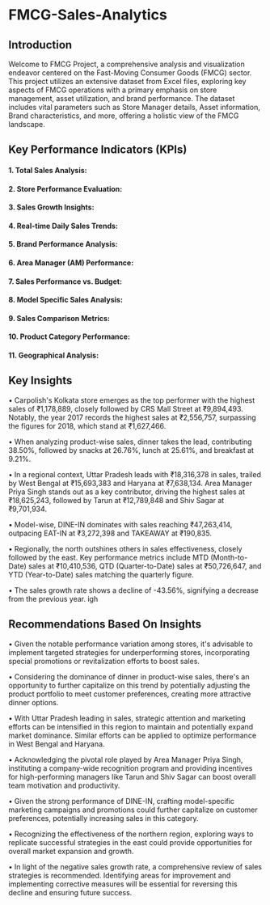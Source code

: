 # FMCG-Sales-Analytics

## Introduction

Welcome to FMCG Project, a comprehensive analysis and visualization endeavor centered on the Fast-Moving Consumer Goods (FMCG) sector. This project utilizes an extensive dataset from Excel files, exploring key aspects of FMCG operations with a primary emphasis on store management, asset utilization, and brand performance. The dataset includes vital parameters such as Store Manager details, Asset information, Brand characteristics, and more, offering a holistic view of the FMCG landscape. 

## Key Performance Indicators (KPIs)
#### 1. Total Sales Analysis:
#### 2. Store Performance Evaluation:  
#### 3. Sales Growth Insights: 
#### 4. Real-time Daily Sales Trends:
#### 5. Brand Performance Analysis:
#### 6. Area Manager (AM) Performance:
#### 7. Sales Performance vs. Budget:
#### 8. Model Specific Sales Analysis:
#### 9. Sales Comparison Metrics:
#### 10. Product Category Performance:
#### 11. Geographical Analysis:

## Key Insights

•	Carpolish's Kolkata store emerges as the top performer with the highest sales of ₹1,178,889, closely followed by CRS Mall Street at ₹9,894,493. Notably, the year 2017 records the highest sales at ₹2,556,757, surpassing the figures for 2018, which stand at ₹1,627,466. 

•	When analyzing product-wise sales, dinner takes the lead, contributing 38.50%, followed by snacks at 26.76%, lunch at 25.61%, and breakfast at 9.21%.

•	In a regional context, Uttar Pradesh leads with ₹18,316,378 in sales, trailed by West Bengal at ₹15,693,383 and Haryana at ₹7,638,134. Area Manager Priya Singh stands out as a key contributor, driving the highest sales at ₹18,625,243, followed by Tarun at ₹12,789,848 and Shiv Sagar at ₹9,701,934. 

•	Model-wise, DINE-IN dominates with sales reaching ₹47,263,414, outpacing EAT-IN at ₹3,272,398 and TAKEAWAY at ₹190,835.

•	Regionally, the north outshines others in sales effectiveness, closely followed by the east. Key performance metrics include MTD (Month-to-Date) sales at ₹10,410,536, QTD (Quarter-to-Date) sales at ₹50,726,647, and YTD (Year-to-Date) sales matching the quarterly figure. 

•	The sales growth rate shows a decline of -43.56%, signifying a decrease from the previous year.
igh
## Recommendations Based On Insights

•	Given the notable performance variation among stores, it's advisable to implement targeted strategies for underperforming stores, incorporating special promotions or revitalization efforts to boost sales.

•	Considering the dominance of dinner in product-wise sales, there's an opportunity to further capitalize on this trend by potentially adjusting the product portfolio to meet customer preferences, creating more attractive dinner options.

•	With Uttar Pradesh leading in sales, strategic attention and marketing efforts can be intensified in this region to maintain and potentially expand market dominance. Similar efforts can be applied to optimize performance in West Bengal and Haryana.

•	Acknowledging the pivotal role played by Area Manager Priya Singh, instituting a company-wide recognition program and providing incentives for high-performing managers like Tarun and Shiv Sagar can boost overall team motivation and productivity.

•	Given the strong performance of DINE-IN, crafting model-specific marketing campaigns and promotions could further capitalize on customer preferences, potentially increasing sales in this category.

•	Recognizing the effectiveness of the northern region, exploring ways to replicate successful strategies in the east could provide opportunities for overall market expansion and growth.

•	In light of the negative sales growth rate, a comprehensive review of sales strategies is recommended. Identifying areas for improvement and implementing corrective measures will be essential for reversing this decline and ensuring future success.


    
